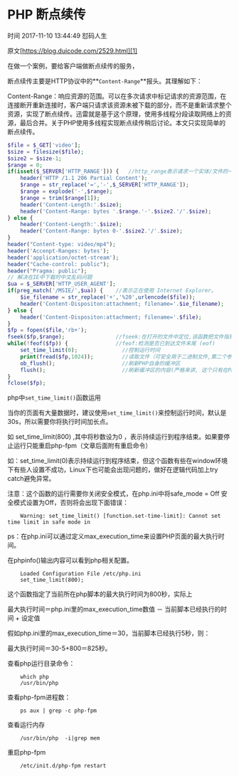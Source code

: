 # PHP 断点续传

 时间 2017-11-10 13:44:49  怼码人生

原文[https://blog.duicode.com/2529.html][1]


在做一个案例，要给客户端做断点续传的服务，

断点续传主要是HTTP协议中的**`Content-Range`**报头。其理解如下：

Content-Range：响应资源的范围。可以在多次请求中标记请求的资源范围，在连接断开重新连接时，客户端只请求该资源未被下载的部分，而不是重新请求整个资源，实现了断点续传。迅雷就是基于这个原理，使用多线程分段读取网络上的资源，最后合并。关于PHP使用多线程实现断点续传稍后讨论。本文只实现简单的断点续传。

```php
$file = $_GET['video'];
$size = filesize($file);
$size2 = $size-1;
$range = 0;
if(isset($_SERVER['HTTP_RANGE'])) {   //http_range表示请求一个实体/文件的一个部分,用这个实现多线程下载和断点续传！
    header('HTTP /1.1 206 Partial Content');
    $range = str_replace('=','-',$_SERVER['HTTP_RANGE']);
    $range = explode('-',$range);
    $range = trim($range[1]);
    header('Content-Length:'.$size);
    header('Content-Range: bytes '.$range.'-'.$size2.'/'.$size);
} else {
    header('Content-Length:'.$size);
    header('Content-Range: bytes 0-'.$size2.'/'.$size);
}
header("Content-type: video/mp4");
header('Accenpt-Ranges: bytes');
header('application/octet-stream');
header("Cache-control: public");
header("Pragma: public");
// 解决在IE中下载时中文乱码问题
$ua = $_SERVER['HTTP_USER_AGENT'];
if(preg_match('/MSIE/',$ua)) {    //表示正在使用 Internet Explorer。
    $ie_filename = str_replace('+','%20',urlencode($file));
    header('Content-Dispositon:attachment; filename='.$ie_filename);
} else {
    header('Content-Dispositon:attachment; filename='.$file);
}
$fp = fopen($file,'rb+');
fseek($fp,$range);                //fseek:在打开的文件中定位,该函数把文件指针从当前位置向前或向后移动到新的位置，新位置从文件头开始以字节数度量。成功则返回 0；否则返回 -1。注意，移动到 EOF 之后的位置不会产生错误。
while(!feof($fp)) {               //feof:检测是否已到达文件末尾 (eof)
    set_time_limit(0);              //控制运行时间
    print(fread($fp,1024));         //读取文件（可安全用于二进制文件,第二个参数:规定要读取的最大字节数）
    ob_flush();                     //刷新PHP自身的缓冲区
    flush();                        //刷新缓冲区的内容(严格来讲, 这个只有在PHP做为apache的Module(handler或者filter)安装的时候, 才有实际作用. 它是刷新WebServer(可以认为特指apache)的缓冲区.)
}
fclose($fp);
```

php中`set_time_limit()`函数运用

当你的页面有大量数据时，建议使用`set_time_limit()`来控制运行时间，默认是30s，所以需要你将执行时间加长点。

如 set_time_limit(800) ,其中将秒数设为0 ，表示持续运行到程序结束。如果要停止运行只能重启php-fpm（文章后面附有重启命令）

如：set_time_limit(0)表示持续运行到程序结束，但这个函数有些在window环境下有些人设置不成功，Linux下也可能会出现问题的，做好在逻辑代码加上try catch避免异常。

注意：这个函数的运行需要你关闭安全模式，在php.ini中将safe_mode = Off 安全模式设置为Off，否则将会出现下面错误：

```
    Warning: set_time_limit() [function.set-time-limit]: Cannot set time limit in safe mode in 
```

ps：在php.ini可以通过定义max_execution_time来设置PHP页面的最大执行时间。

在phpinfo()输出内容可以看到php相关配置。

```
    Loaded Configuration File /etc/php.ini
    set_time_limit(800);
```

这个函数指定了当前所在php脚本的最大执行时间为800秒，实际上

最大执行时间＝php.ini里的max_execution_time数值 － 当前脚本已经执行的时间 + 设定值

假如php.ini里的max_execution_time＝30，当前脚本已经执行5秒，则：

最大执行时间＝30-5+800＝825秒。

查看php运行目录命令：

```
    which php
    /usr/bin/php
```

查看php-fpm进程数：

```
    ps aux | grep -c php-fpm
```

查看运行内存

```
    /usr/bin/php  -i|grep mem
```

重启php-fpm

```
    /etc/init.d/php-fpm restart
```

[1]: https://blog.duicode.com/2529.html
